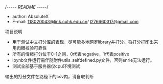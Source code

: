 /*----- README -----*/
+ author: AbsoluteX
+ E-mail: 118020043@link.cuhk.edu.cn/ l276660317@gmail.com

项目说明
+ 用于测试中文打分库的表现，尽可能多地网罗library并打分。将打分打印出来用肉眼校验可靠性
+ 所有的情绪打分位于0-1之间，0代表negative，1代表positive
+ ipynb文件运行需伴随附件utils_selfdefined.py文件，否则enrie无法运行。
+ 测试全部基于服务器仅cpu环境测试

输出的打分文件在路径下的csv内，请自取判断
